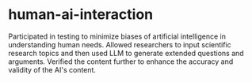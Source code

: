 # human-ai-interaction
Participated in testing to minimize biases of artificial intelligence in understanding human needs. Allowed researchers to input scientific research topics and then used LLM to generate extended questions and arguments. Verified the content further to enhance the accuracy and validity of the AI's content. 
